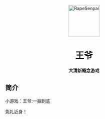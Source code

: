 <p align="center">
  <a href="https://gechengliu.github.io/Wangye/"><img src="https://wangye.github.io/RapeSenpai/index.html" width="100" height="100" alt="RapeSenpai"></a>
</p>
<div align="center">

# 王爷
**大清新概念游戏**
</div>

## 简介
小游戏：王爷:一掘到底

免礼近身！
